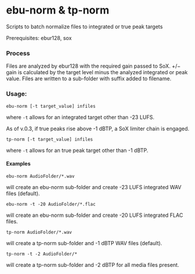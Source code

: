 # ebu-norm & tp-norm
Scripts to batch normalize files to integrated or true peak targets

Prerequisites: ebur128, sox

### Process
Files are analyzed by ebur128 with the required gain passed to SoX. 
+/− gain is calculated by the target level minus the analyzed integrated or peak value.
Files are written to a sub-folder with suffix added to filename.

### Usage: 
```shell
ebu-norm [-t target_value] infiles
```
where ```-t``` allows for an integrated target other than -23 LUFS.

As of v.0.3, if true peaks rise above -1 dBTP, a SoX limiter chain is engaged.

```shell
tp-norm [-t target_value] infiles
```
where ```-t``` allows for an true peak target other than -1 dBTP.

#### Examples

```shell
ebu-norm AudioFolder/*.wav
```
will create an ebu-norm sub-folder and create -23 LUFS integrated WAV files (default).

```shell
ebu-norm -t -20 AudioFolder/*.flac 
```
will create an ebu-norm sub-folder and create -20 LUFS integrated FLAC files. 

```shell
tp-norm AudioFolder/*.wav
```
will create a tp-norm sub-folder and -1 dBTP WAV files (default). 


```shell
tp-norm -t -2 AudioFolder/*
```
will create a tp-norm sub-folder and -2 dBTP for all media files present. 